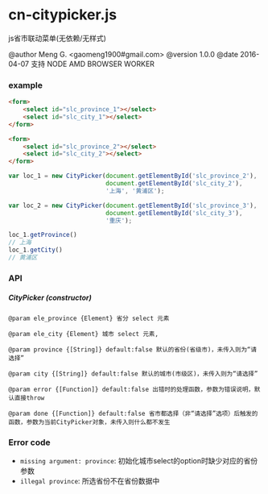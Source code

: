 # cn-citypicker.js
js省市联动菜单(无依赖/无样式)

@author Meng G. <gaomeng1900#gmail.com>
@version 1.0.0
@date 2016-04-07
支持 NODE AMD BROWSER WORKER

### example

```html
<form>
    <select id="slc_province_1"></select>
    <select id="slc_city_1"></select>
</form>

<form>
    <select id="slc_province_2"></select>
    <select id="slc_city_2"></select>
</form>
```

```javascript
var loc_1 = new CityPicker(document.getElementById('slc_province_2'), 
                           document.getElementById('slc_city_2'),
                           '上海', '黄浦区');

var loc_2 = new CityPicker(document.getElementById('slc_province_3'), 
                           document.getElementById('slc_city_3'),
                           '重庆');

loc_1.getProvince()
// 上海
loc_1.getCity()
// 黄浦区
```


### API

##### CityPicker (constructor)

```
@param ele_province {Element} 省分 select 元素

@param ele_city {Element} 城市 select 元素,

@param province {[String]} default:false 默认的省份(省级市)，未传入则为“请选择”

@param city {[String]} default:false 默认的城市(市级区)，未传入则为“请选择”

@param error {[Function]} default:false 出错时的处理函数，参数为错误说明，默认直接throw

@param done {[Function]} default:false 省市都选择（非“请选择”选项）后触发的函数，参数为当前CityPicker对象，未传入则什么都不发生
```

### Error code

- `missing argument: province`: 初始化城市select的option时缺少对应的省份参数
- `illegal province`: 所选省份不在省份数据中
